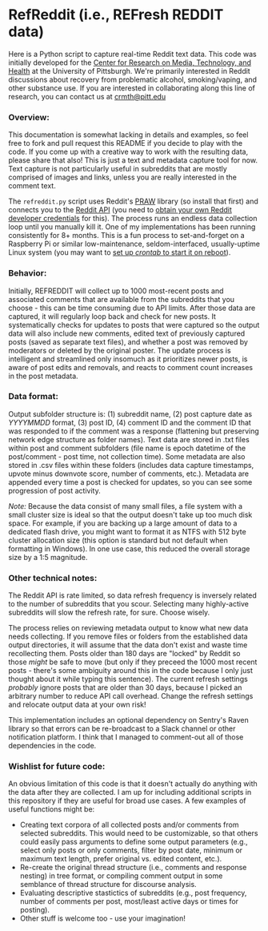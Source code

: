 # RefReddit (i.e., REFresh REDDIT data)
Here is a Python script to capture real-time Reddit text data. This code was initially developed for the [Center for Research on Media, Technology, and Health](http://mth.pitt.edu/) at the University of Pittsburgh. We're primarily interested in Reddit discussions about recovery from problematic alcohol, smoking/vaping, and other substance use. If you are interested in collaborating along this line of research, you can contact us at crmth@pitt.edu

### Overview:
This documentation is somewhat lacking in details and examples, so feel free to fork and pull request this README if you decide to play with the code. If you come up with a creative way to work with the resulting data, please share that also! This is just a text and metadata capture tool for now. Text capture is not particularly useful in subreddits that are mostly comprised of images and links, unless you are really interested in the comment text.

The ```refreddit.py``` script uses Reddit's [PRAW](https://github.com/praw-dev/praw) library (so install that first) and connects you to the [Reddit API](https://www.reddit.com/dev/api/) (you need to [obtain your own Reddit developer credentials](https://redditclient.readthedocs.io/en/latest/oauth/) for this). The process runs an endless data collection loop until you manually kill it. One of my implementations has been running consistently for 8+ months. This is a fun process to set-and-forget on a Raspberry Pi or similar low-maintenance, seldom-interfaced, usually-uptime Linux system (you may want to [set up _crontab_ to start it on reboot](https://learn.pimoroni.com/tutorial/sandyj/running-scripts-at-boot)).

### Behavior:
Initially, REFREDDIT will collect up to 1000 most-recent posts and associated comments that are available from the subreddits that you choose - this can be time consuming due to API limits. After those data are captured, it will regularly loop back and check for new posts. It systematically checks for updates to posts that were captured so the output data will also include new comments, edited text of previously captured posts (saved as separate text files), and whether a post was removed by moderators or deleted by the original poster. The update process is intelligent and streamlined only insomuch as it prioritizes newer posts, is aware of post edits and removals, and reacts to comment count increases in the post metadata.

### Data format:
Output subfolder structure is: (1) subreddit name, (2) post capture date as _YYYYMMDD_ format, (3) post ID, (4) comment ID and the comment ID that was responded to if the comment was a response (flattening but preserving network edge structure as folder names). Text data are stored in .txt files within post and comment subfolders (file name is epoch datetime of the post/comment - post time, not collection time). Some metadata are also stored in .csv files within these folders (includes data capture timestamps, upvote minus downvote score, number of comments, etc.). Metadata are appended every time a post is checked for updates, so you can see some progression of post activity. 

_Note:_ Because the data consist of many small files, a file system with a small cluster size is ideal so that the output doesn't take up too much disk space. For example, if you are backing up a large amount of data to a dedicated flash drive, you might want to format it as NTFS with 512 byte cluster allocation size (this option is standard but not default when formatting in Windows). In one use case, this reduced the overall storage size by a 1:5 magnitude.  

### Other technical notes:
The Reddit API is rate limited, so data refresh frequency is inversely related to the number of subreddits that you scour. Selecting many highly-active subreddits will slow the refresh rate, for sure. Choose wisely. 

The process relies on reviewing metadata output to know what new data needs collecting. If you remove files or folders from the established data output directories, it will assume that the data don't exist and waste time recollecting them. Posts older than 180 days are "locked" by Reddit so those _might_ be safe to move (but only if they preceed the 1000 most recent posts - there's some ambiguity around this in the code because I only just thought about it while typing this sentence). The current refresh settings _probably_ ignore posts that are older than 30 days, because I picked an arbitrary number to reduce API call overhead. Change the refresh settings and relocate output data at your own risk!

This implementation includes an optional dependency on Sentry's Raven library so that errors can be re-broadcast to a Slack channel or other notification platform. I think that I managed to comment-out all of those dependencies in the code. 

### Wishlist for future code:
An obvious limitation of this code is that it doesn't actually do anything with the data after they are collected. I am up for including additional scripts in this repository if they are useful for broad use cases. A few examples of useful functions might be:

* Creating text corpora of all collected posts and/or comments from selected subreddits. This would need to be customizable, so that others could easily pass arguments to define some output parameters (e.g., select only posts or only comments, filter by post date, minimum or maximum text length, prefer original vs. edited content, etc.).
* Re-create the original thread structure (i.e., comments and response nesting) in tree format, or compiling comment output in some semblance of thread structure for discourse analysis. 
* Evaluating descriptive stastictics of subreddits (e.g., post frequency, number of comments per post, most/least active days or times for posting).
* Other stuff is welcome too - use your imagination!

